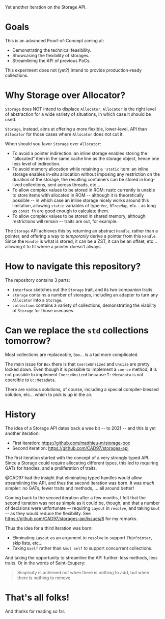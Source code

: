 Yet another iteration on the Storage API.

#   Goals

This is an advanced Proof-of-Concept aiming at:

-   Demonstrating the technical feasibility.
-   Showcasing the flexibility of storages.
-   Streamlining the API of previous PoCs.

This experiment does not (yet?) intend to provide production-ready collections.


#   Why Storage over Allocator?

`Storage` does NOT intend to displace `Allocator`, `Allocator` is the right level of abstraction for a wide variety of
situations, in which case it should be used.

`Storage`, instead, aims at offering a more flexible, lower-level, API than `Allocator` for those cases where
`Allocator` does not cut it.

When should you favor `Storage` over `Allocator`:

-   To avoid a pointer indirection: an inline storage enables storing the "allocated" item in the same cache line as
    the storage object, hence one less level of indirection.
-   To avoid memory allocation while retaining a `'static` item: an inline storage enables in-situ allocation without
    imposing any restriction on the duration of the storage, the resulting containers can be stored in long-lived
    collections, sent across threads, etc...
-   To allow complex values to be stored in ROM: rustc currently is unable to store items with allocated in ROM --
    although it is theoretically possible -- in which case an inline storage nicely works around this limitation,
    allowing `static` variables of type `Vec`, `BTreeMap`, etc... as long as `const fn` are good enough to calculate
    them.
-   To allow complex values to be stored in shared memory, although restrictions will remain -- traits are out, for
    example.

The `Storage` API achieves this by returning an abstract `Handle`, rather than a pointer, and offering a way to
_temporarily_ derive a pointer from this `Handle`. Since the `Handle` is what is stored, it can be a ZST, it can be an
offset, etc... allowing it to fit where a pointer doesn't always.


#   How to navigate this repository?

The repository contains 3 parts:

-   `interface` sketches out the `Storage` trait, and its two companion traits.
-   `storage` contains a number of storages, including an adapter to turn any `Allocator` into a `Storage`.
-   `collection` contains a variety of collections, demonstrating the viability of `Storage` for those usecases.


#   Can we replace the `std` collections tomorrow?

Most collections are replaceable, `Box`... is a tad more complicated.

The main issue for `Box` there is that `CoerceUnsized` and `Unsize` are pretty locked down. Even though it is possible
to implement a `coerce` method, it is not possible to implement `CoerceUnsized` because `T::Metadata` is not coercible
to `U::Metadata`.

There are various solutions, of course, including a special compiler-blessed solution, etc... which to pick is up in
the air.


#   History

The idea of a Storage API dates back a wee bit -- to 2021 -- and this is yet another iteration:

-   First iteration: https://github.com/matthieu-m/storage-poc
-   Second iteration: https://github.com/CAD97/storages-api

The first iteration started with the concept of a very strongly typed API. Since a Storage could require allocating
different types, this led to requiring GATs for handles, and a proliferation of traits.

@CAD97 had the insight that eliminating typed handles would allow streamlining the API, and thus the second iteration
was born. It was _much_ simpler: no GATs, fewer traits and methods, ... all around better!

Coming back to the second iteration after a few months, I felt that the second iteration was not as simple as it could
be, though, and that a number of decisions were unfortunate -- requiring `Layout` in `resolve`, and taking `&mut` -- as
they would reduce the flexibility. See https://github.com/CAD97/storages-api/issues/6 for my remarks.

Thus the idea for a third iteration was born:

-   Eliminating `Layout` as an argument to `resolve` to support `ThinPointer`, skip lists, etc...
-   Taking `&self` rather than `&mut self` to support concurrent collections.

And taking the opportunity to streamline the API further: less methods, less traits. Or in the words of Saint-Exupery:

> Simplicity is achieved not when there is nothing to add, but when there is nothing to remove.


#   That's all folks!

And thanks for reading so far.

